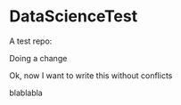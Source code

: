 # DataScienceTest
A test repo:

Doing a change


Ok, now I want to write this without conflicts

blablabla